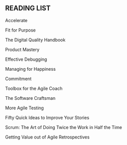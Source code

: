## READING LIST

Accelerate

Fit for Purpose

The Digital Quality Handbook

Product Mastery

Effective Debugging

Managing for Happiness

Commitment

Toolbox for the Agile Coach

The Software Craftsman

More Agile Testing

Fifty Quick Ideas to Improve Your Stories

Scrum: The Art of Doing Twice the Work in Half the Time

Getting Value out of Agile Retrospectives
